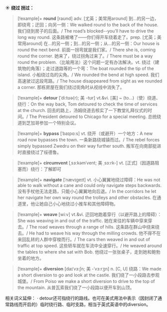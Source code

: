 ☀ <span class="category">**绕过 拐过：**</span>
>[!example]+ <span class="vocabulary">**round**</span> [raʊnd] 
> <span class="definition">adv. [尤英；美常用around] 到…的另一边，即绕弯；迂回；向另一侧：</span>We walked round to the back of the house. 我们绕到房子的后面。/ The road’s blocked--you’ll have to drive the long way round. 这条路被堵了——你们得开车绕着走了。<span class="definition">prep. [尤英；美常用around] 在…的另一侧；到…的另一侧；从…的另一侧：</span>Our house is round the next bend. 前面一拐弯就是我们家。/ There she is, coming round the corner. 她来了，绕过拐角过来了。/ There must be a way round the problem.（比喻用法）这个问题一定有办法解决。<span class="definition">vt. 绕过（建筑物的角落）；走过道路等的一个弯：</span>The boat rounded the tip of the island. 小船绕过岛的尖角。/ We rounded the bend at high speed. 我们高速驶过这段弯路。/ The house disappeared from sight as we rounded a corner. 那栋房屋在我们绕过街角时从视线中消失了。

>[!example]+ <span class="vocabulary">**detour**</span> [ˈdi:tʊə(r); 美 -tʊr]
> <span class="definition">vt.&vi. [美] ~ (to…)（使）绕道、绕行：</span>On the way back, Tom detoured to check the time of services at the church. 回去的路上，汤姆绕道去核实了一下教堂礼拜仪式的时间。/ The President detoured to Chicago for a special meeting. 总统绕道到芝加哥参加一个特别会议。
   
>[!example]+ <span class="vocabulary">**bypass**</span> [ˈbaɪpɑ:s]
> <span class="definition">vt. 绕开（或避开）一个地方：</span>A new road now bypasses the town. 一条新路绕城镇而过。/ The rebel forces simply bypassed Zwedru on their way further south. 叛军在向南部挺进时直接绕过了绥德鲁。           

>[!example]+ <span class="vocabulary">**circumvent**</span> [ˌsɜ:kəmˈvent; 美 ˌsɜ:rk-]
> <span class="definition">vt. [正式]（因道路阻塞而）绕行：</span>了解即可
                      
>[!example]+ <span class="vocabulary">**navigate**</span> [ˈnævɪgeɪt]
> <span class="definition">vt. 小心翼翼地绕过障碍：</span>He was not able to walk without a cane and could only navigate steps backwards. 没有手杖他无法走路，只能小心翼翼地向后退。/ In the corridors he let her navigate her own way round the trolleys and other obstacles. 在通道里，他让她自己小心地绕过小推车和其他障碍物。

>[!example]+ <span class="vocabulary">**weave**</span> [wi:v]
> <span class="definition">vt.&vi. 迂回地跑着穿行（以避开路上的障碍）：</span>She was weaving in and out of the traffic. 她在来往的车辆中穿来穿去。/ The road weaves through a range of hills. 这条路在群山中绕来绕去。/ He had to weave his way through the milling crowds. 他不得不在来回乱转的人群中穿梭而行。/ The cars then weaved in and out of traffic at top speed. 这些轿车就在车流中全速穿行。/ He weaved around the tables to where she sat with Bob. 他绕过一张张桌子，走到她和鲍勃坐着的地方。
           
>[!example]+ <span class="vocabulary">**diversion**</span> [daɪˈvɜ:ʃn; 美 -ˈvɜ:rʒn]
> <span class="definition">n. [C, U] 绕路：</span>We made a short diversion to go and look at the castle. 我们绕了一小段路去参观城堡。/ From Poiso we make a short diversion to drive to the top of the mountain. 从普瓦索我们绕了一小段路以便开车到山顶。

相关词义延伸：
· detour还可指绕行的路线。也可在美式用法中表示（因封闭了通常路线而开启的）临时绕行路、临时支路，相当于英式英语中的diversion。
